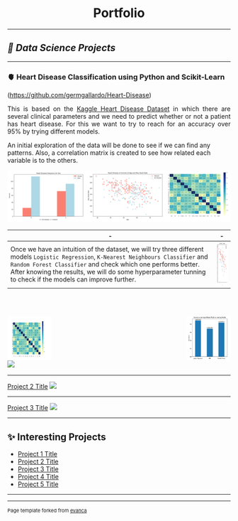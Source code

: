 <h1 style="text-align: center;"><b> Portfolio </b></h1>


---

## ***🌊 Data Science Projects***

---

### 🫀 Heart Disease Classification using Python and Scikit-Learn  
(https://github.com/germgallardo/Heart-Disease)

<p style="text-align:justify;">This is based on the <a href="https://www.kaggle.com/datasets/redwankarimsony/heart-disease-data/">Kaggle Heart Disease Dataset</a> in which there are several clinical parameters and we need to predict whether or not a patient has heart disease. For this we want to try to reach for an accuracy over 95% by trying different models.<br>  
  
An initial exploration of the data will be done to see if we can find any patterns. Also, a correlation matrix is created to see how related each variable is to the others.</p>

<img src="/images/data_exploration.png?raw=true">

| - | - |
| --- | --- |
| Once we have an intuition of the dataset, we will try three different models `Logistic Regression`, `K-Nearest Neighbours Classifier` and `Random Forest Classifier` and check which one performs better. After knowing the results, we will do some hyperparameter tunning to check if the models can improve further. | <img align="right" width="100" height="100" src="/images/heart_disease_age_heartrate.png?raw=true"/> |

<br><br> 

<img align="center" width="100" height="100" src="/images/heart_disease_corr_matrix.png?raw=true"/>

<img align="right" width="100" height="100" src="/images/heart_disease_acc_models.png?raw=true"/>
<br>
<img src="images/dummy_thumbnail.jpg?raw=true"/>

---
[Project 2 Title](/pdf/sample_presentation.pdf)
<img src="images/dummy_thumbnail.jpg?raw=true"/>

---
[Project 3 Title](http://example.com/)
<img src="images/dummy_thumbnail.jpg?raw=true"/>

---

## **✨ Interesting Projects**

- [Project 1 Title](http://example.com/)
- [Project 2 Title](http://example.com/)
- [Project 3 Title](http://example.com/)
- [Project 4 Title](http://example.com/)
- [Project 5 Title](http://example.com/)

---




---
<p style="font-size:11px">Page template forked from <a href="https://github.com/evanca/quick-portfolio">evanca</a></p>
<!-- Remove above link if you don't want to attibute -->
